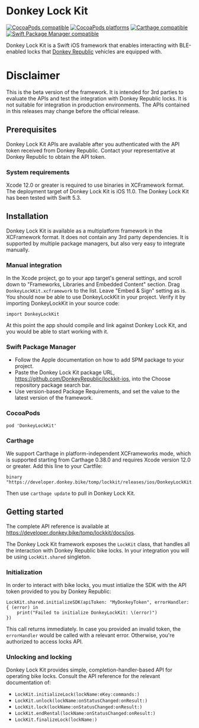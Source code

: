 # Donkey Lock Kit

[![CocoaPods compatible](https://img.shields.io/cocoapods/v/DonkeyLockKit.svg)](https://img.shields.io/cocoapods/v/DonkeyLockKit.svg)
[![CocoaPods platforms](https://img.shields.io/cocoapods/p/DonkeyLockKit.svg)](https://img.shields.io/cocoapods/p/DonkeyLockKit.svg)
[![Carthage compatible](https://img.shields.io/badge/Carthage-compatible-success)](https://github.com/Carthage/Carthage)
[![Swift Package Manager compatible](https://img.shields.io/badge/SPM-compatible-success)](https://swift.org/package-manager/)


Donkey Lock Kit is a Swift iOS framework that enables interacting with BLE-enabled locks that [Donkey Republic](https://donkey.bike) vehicles are equipped with.

# Disclaimer

This is the beta version of the framework. It is intended for 3rd parties to evaluate the APIs
and test the integration with Donkey Republic locks. It is not suitable for integration in production environments.
The APIs contained in this releases may change before the official release.


## Prerequisites

Donkey Lock Kit APIs are available after you authenticated with the API token received from Donkey Republic. Contact your representative at Donkey Republic to obtain the API token.

### System requirements

Xcode 12.0 or greater is required to use binaries in XCFramework format. The deployment target of Donkey Lock Kit is iOS 11.0. The Donkey Lock Kit has been tested with Swift 5.3.


## Installation

Donkey Lock Kit is available as a multiplatform framework in the XCFramework format. It does not contain any 3rd party dependencies. It is supported by multiple package managers, but also very easy to integrate manually.

### Manual integration

In the Xcode project, go to your app target's general settings, and scroll down to "Frameworks, Libraries and Embedded Content" section. Drag `DonkeyLockKit.xcframework` to the list. Leave "Embed & Sign" setting as is. You should now be able to use DonkeyLockKit in your project. Verify it by importing DonkeyLockKit in your source code:

    import DonkeyLockKit

At this point the app should compile and link against Donkey Lock Kit, and you would be able to start working with it.

### Swift Package Manager

* Follow the Apple documentation on how to add SPM package to your project.
* Paste the Donkey Lock Kit package URL, https://github.com/DonkeyRepublic/lockkit-ios, into the Choose repository package search bar.
* Use version-based Package Requirements, and set the value to the latest version of the framework.

### CocoaPods

    pod 'DonkeyLockKit'

### Carthage

We support Carthage in platform-independent XCFrameworks mode, which is supported starting from Carthage 0.38.0 and requires Xcode version 12.0 or greater. Add this line to your Cartfile:

    binary "https://developer.donkey.bike/tomp/lockkit/releases/ios/DonkeyLockKit.json"

Then use `carthage update` to pull in Donkey Lock Kit.


## Getting started

The complete API reference is available at https://developer.donkey.bike/tomp/lockkit/docs/ios.

The Donkey Lock Kit framework exposes the `LockKit` class, that handles all the interaction with Donkey Republic bike locks. In your integration you will be using `LockKit.shared` singleton.

### Initialization

In order to interact with bike locks, you must intialize the SDK with the API token provided to you by Donkey Republic:

    LockKit.shared.initializeSDK(apiToken: "MyDonkeyToken", errorHandler: { (error) in
        print("Failed to initialize DonkeyLockKit: \(error)")
    })

This call returns immediately. In case you provided an invalid token, the `errorHandler` would be called with a relevant error. Otherwise, you're authorized to access locks API.

### Unlocking and locking

Donkey Lock Kit provides simple, completion-handler-based API for operating bike locks. Consult the API reference for the relevant documentation of:

* `LockKit.initializeLock(lockName:eKey:commands:)`
* `LockKit.unlock(lockName:onStatusChanged:onResult:)`
* `LockKit.lock(lockName:onStatusChanged:onResult:)`
* `LockKit.endRental(lockName:onStatusChanged:onResult:)`
* `LockKit.finalizeLock(lockName:)`

